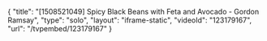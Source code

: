 {
    "title": "[1508521049] Spicy Black Beans with Feta and Avocado - Gordon Ramsay",
    "type": "solo",
    "layout": "iframe-static",
    "videoId": "123179167",
    "url": "\/tvpembed\/123179167"
}